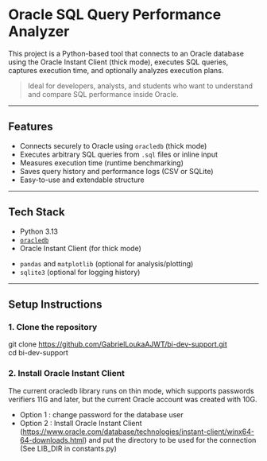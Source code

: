 # Oracle SQL Query Performance Analyzer

This project is a Python-based tool that connects to an Oracle database using the Oracle Instant Client (thick mode), executes SQL queries, captures execution time, and optionally analyzes execution plans.

> Ideal for developers, analysts, and students who want to understand and compare SQL performance inside Oracle.

---

## Features

- Connects securely to Oracle using `oracledb` (thick mode)
- Executes arbitrary SQL queries from `.sql` files or inline input
- Measures execution time (runtime benchmarking)
- Saves query history and performance logs (CSV or SQLite)
- Easy-to-use and extendable structure

---

## Tech Stack

- Python 3.13
- [`oracledb`](https://python-oracledb.readthedocs.io/en/latest/index.html)
- Oracle Instant Client (for thick mode)
<!-- - `getpass` for secure credential input -->
- `pandas` and `matplotlib` (optional for analysis/plotting)
- `sqlite3` (optional for logging history)

---

## Setup Instructions

### 1. Clone the repository
git clone https://github.com/GabrielLoukaAJWT/bi-dev-support.git<br>
cd bi-dev-support

### 2. Install Oracle Instant Client

The current oracledb library runs on thin mode, which supports passwords verifiers 11G and later,
but the current Oracle account was created with 10G.
- Option 1 : change password for the database user
- Option 2 : Install Oracle Instant Client (https://www.oracle.com/database/technologies/instant-client/winx64-64-downloads.html)
                         and put the directory to be used for the connection (See LIB_DIR in constants.py)
